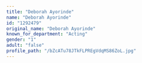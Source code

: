 ```yaml
---
title: "Deborah Ayorinde"
name: "Deborah Ayorinde"
id: "1292479"
original_name: "Deborah Ayorinde"
known_for_department: "Acting"
gender: "1"
adult: "false"
profile_path: "/bZcATu78JTkFLPREgVdqMS86ZoL.jpg"
---
```

